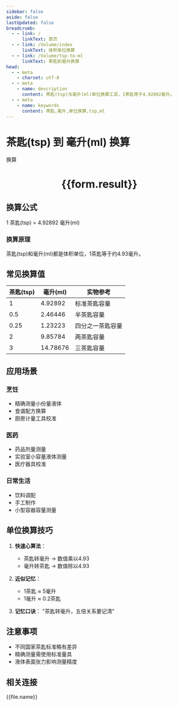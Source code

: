 ```yaml
---
sidebar: false
aside: false
lastUpdated: false
breadcrumb:
  - - link: /
      linkText: 首页
  - - link: /Volume/index
      linkText: 体积单位换算
  - - link: /Volume/tsp-to-ml
      linkText: 茶匙到毫升换算
head:
  - - meta
    - charset: utf-8
  - - meta
    - name: description
      content: 茶匙(tsp)与毫升(ml)单位换算工具，1茶匙等于4.92892毫升。
  - - meta
    - name: keywords
      content: 茶匙,毫升,单位换算,tsp,ml
---
```


# 茶匙(tsp) 到 毫升(ml) 换算

<script setup>
import { onMounted, reactive, inject ,ref  } from 'vue'
import { NButton,NForm ,NFormItem,NInput,NInputNumber,NSelect,NCard,useMessage ,NGrid ,NGi } from 'naive-ui'
import { defineClientComponent } from 'vitepress'
import { Volume } from '../../files';

const convert = inject('convert')
const formRef = ref(null);
const rules = {
  number:{
    required: true,
    type: 'number',
    trigger: "blur"
  }
}
const form = reactive({
  number:null,
  result:'',
  title:'茶匙(tsp)到毫升(ml)换算'
})

const convertHandler = (e) => {
  e.preventDefault();
  formRef.value?.validate((errors)=>{
    if (!errors) {
      form.result = `${form.number} tsp = ${convert(form.number).from('tsp').to('ml')} ml`
    }
  })
}
</script>

<n-form size="large" :model="form" ref='formRef' :rules="rules">
  <n-form-item label="数值" path="number">
    <n-input-number size="large" style="width:100%" :min="0" v-model:value="form.number" placeholder="请输入茶匙数值" />
  </n-form-item>
  <n-form-item>
    <n-button type="info" style="width:100%" @click="convertHandler">换算</n-button>
  </n-form-item>
</n-form>
<n-card embedded :bordered="false" hoverable>
  <div style="text-align:center">
    <h1>{{form.result}}</h1>
  </div>
</n-card>

## 换算公式
1 茶匙(tsp) = 4.92892 毫升(ml)

### 换算原理
茶匙(tsp)和毫升(ml)都是体积单位，1茶匙等于约4.93毫升。

## 常见换算值
| 茶匙(tsp) | 毫升(ml) | 实物参考                 |
|-----------|---------|--------------------------|
| 1         | 4.92892 | 标准茶匙容量              |
| 0.5       | 2.46446 | 半茶匙容量                |
| 0.25      | 1.23223 | 四分之一茶匙容量          |
| 2         | 9.85784 | 两茶匙容量                |
| 3         | 14.78676| 三茶匙容量                |

## 应用场景
### 烹饪
- 精确测量小份量液体
- 食谱配方换算
- 厨房计量工具校准

### 医药
- 药品剂量测量
- 实验室小容量液体测量
- 医疗器具校准

### 日常生活
- 饮料调配
- 手工制作
- 小型容器容量测量

## 单位换算技巧
1. **快速心算法**：
   - 茶匙转毫升 → 数值乘以4.93
   - 毫升转茶匙 → 数值除以4.93

2. **近似记忆**：
   - 1茶匙 ≈ 5毫升
   - 1毫升 ≈ 0.2茶匙

3. **记忆口诀**：
   "茶匙转毫升，五倍关系要记清"

## 注意事项
- 不同国家茶匙标准略有差异
- 精确测量需使用标准量具
- 液体表面张力影响测量精度

## 相关连接
<n-grid x-gap="12" :cols="2">
  <n-gi v-for="(file, index) in Volume" :key="index">
    <n-button
      text
      tag="a"
      :href="file.path"
      type="info"
    >
      {{file.name}}
    </n-button>
  </n-gi>
</n-grid>